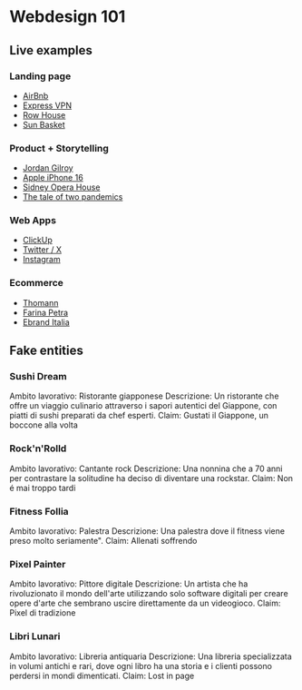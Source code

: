 # Webdesign 101

## Live examples
### Landing page

- [AirBnb](https://www.airbnb.it/host/homes)
- [Express VPN](https://www.expressvpn.com/go/home?category%3DVPN%26subcategory%3Dvpnphrase%26lang%3Den%26gclid%3DCjwKCAjwoP6LBhBlEiwAvCcthDvzHAprAcnobgI-t8vO3XgphEQLq0AD2AOYE_jojKvvXdqVEJnsPBoCiDEQAvD_BwE)
- [Row House](https://lp.therowhouse.com/try)
- [Sun Basket](https://sunbasket.com/try/90off-sunbasket/?gcid%3D9947148695%26gclid%3DCjwKCAiAksyNBhAPEiwAlDBeLHMNKlXo-dY9i4gxPQOn6iobuZMsbxFhcioFIkyEUWkd8CoNeWkocRoC9xsQAvD_BwE%26offer%3DSEMBMKSPRING90%26utm_source%3Dgoogle%26utm_medium%3Dsemnb%26utm_campaign%3Dconversion%26utm_content%3Dmealkits%26utm_term%3Dprice%26message%3Dprice%26ggid%3D107168528370%26gfid%3D%26gcrid%3D554397088984%26gnwk%3Dg%26gdev%3Dc%26gpos%3D%26gmkw%3Dblue%2520apron%26gkmt%3De%26gtgt%3Dkwd-512472970%26gdevm%3D%26gplc%3D%26gptg%3D%26grnd%3D14573399088873978888%26iv_%3D__iv_p_1_g_107168528370_w_kwd-512472970_h_1019105_ii__d_c_v__n_g_c_554397088984_l__t__e__r__vi__%26gclid%3DCjwKCAiAksyNBhAPEiwAlDBeLHMNKlXo-dY9i4gxPQOn6iobuZMsbxFhcioFIkyEUWkd8CoNeWkocRoC9xsQAvD_BwE)

### Product + Storytelling
- [Jordan Gilroy](https://www.jordangilroy.com/)
- [Apple iPhone 16](https://www.apple.com/it/iphone-16-pro/)
- [Sidney Opera House](https://stories.sydneyoperahouse.com/sydney-opera-house-at-rest/)
- [The tale of two pandemics](https://interactives.stuff.co.nz/2021/09/covid-delta-lockdown-auckland/)

### Web Apps
- [ClickUp](https://clickup.com/)
- [Twitter / X](https://x.com/)
- [Instagram](https://www.instagram.com/)

### Ecommerce
- [Thomann](https://www.thomann.de/it/index.html)
- [Farina Petra](https://www.farinapetra.it/)
- [Ebrand Italia](https://www.ebranditalia.com/it/)

## Fake entities
### Sushi Dream
Ambito lavorativo: Ristorante giapponese
Descrizione: Un ristorante che offre un viaggio culinario attraverso i sapori autentici del Giappone, con piatti di sushi preparati da chef esperti.
Claim: Gustati il Giappone, un boccone alla volta

### Rock'n'Rolld
Ambito lavorativo: Cantante rock
Descrizione: Una nonnina che a 70 anni per contrastare la solitudine ha deciso di diventare una rockstar.
Claim: Non é mai troppo tardi

### Fitness Follia
Ambito lavorativo: Palestra
Descrizione: Una palestra dove il fitness viene preso molto seriamente".
Claim: Allenati soffrendo

### Pixel Painter
Ambito lavorativo: Pittore digitale
Descrizione: Un artista che ha rivoluzionato il mondo dell'arte utilizzando solo software digitali per creare opere d'arte che sembrano uscire direttamente da un videogioco.
Claim: Pixel di tradizione

### Libri Lunari
Ambito lavorativo: Libreria antiquaria
Descrizione: Una libreria specializzata in volumi antichi e rari, dove ogni libro ha una storia e i clienti possono perdersi in mondi dimenticati.
Claim: Lost in page